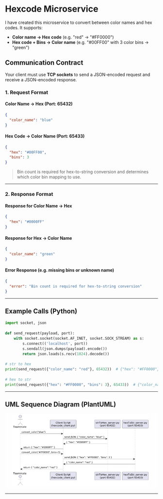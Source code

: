 # Hexcode Microservice

I have created this microservice to convert between color names and hex codes. It supports:
- **Color name → Hex code** (e.g. "red" → "#FF0000")
- **Hex code + Bins → Color name** (e.g. "#00FF00" with 3 color bins → "green")

## Communication Contract

Your client must use **TCP sockets** to send a JSON-encoded request and receive a JSON-encoded response.

### 1. Request Format

#### Color Name → Hex (Port: 65432)

```json
{
  "color_name": "blue"
}
```

#### Hex Code → Color Name (Port: 65433)

```json
{
  "hex": "#00FF00",
  "bins": 3
}
```

> Bin count is required for hex-to-string conversion and determines which color bin mapping to use.

---

### 2. Response Format

#### Response for Color Name → Hex

```json
{
  "hex": "#0000FF"
}
```

#### Response for Hex → Color Name

```json
{
  "color_name": "green"
}
```

#### Error Response (e.g. missing bins or unknown name)

```json
{
  "error": "Bin count is required for hex-to-string conversion"
}
```

---

## Example Calls (Python)

```python
import socket, json

def send_request(payload, port):
    with socket.socket(socket.AF_INET, socket.SOCK_STREAM) as s:
        s.connect(('localhost', port))
        s.sendall(json.dumps(payload).encode())
        return json.loads(s.recv(1024).decode())

# str to hex
print(send_request({"color_name": "red"}, 65432))  # {"hex": "#FF0000"}

# hex to str
print(send_request({"hex": "#FF0000", "bins": 3}, 65433))  # {"color_name": "red"}
```

---

## UML Sequence Diagram (PlantUML)
![UML Diagram](./assets/uml-diagram.png)

---